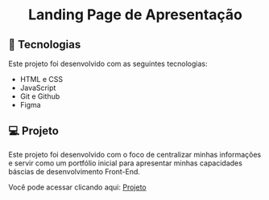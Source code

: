 <h1 align="center"> Landing Page de Apresentação </h1>

## 🚀 Tecnologias

Este projeto foi desenvolvido com as seguintes tecnologias:

- HTML e CSS
- JavaScript
- Git e Github
- Figma

## 💻 Projeto

Este projeto foi desenvolvido com o foco de centralizar minhas informações e servir como um portfólio inicial para apresentar minhas capacidades báscias de desenvolvimento Front-End.

Você pode acessar clicando aqui: [Projeto](https://gblurryface.github.io/LandingPagePresentation//)
